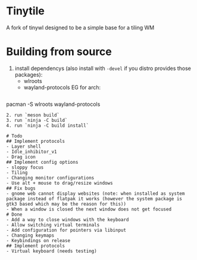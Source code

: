 # Tinytile
A fork of tinywl designed to be a simple base for a tiling WM

# Building from source
1. install dependencys (also install with `-devel` if you distro provides those packages):
	- wlroots
	- wayland-protocols
   EG for arch:
   ```
pacman -S wlroots wayland-protocols
   ```
2. run `meson build`
3. run `ninja -C build`
4. run `ninja -C build install`

# Todo
## Implement protocols
 - Layer shell
 - Idle_inhibitor_v1
 - Drag icon
## Implement config options
 - sloppy focus
 - Tiling
 - Changing monitor configurations
 - Use alt + mouse to drag/resize windows
## Fix bugs
 - gnome web cannot display websites (note: when installed as system package instead of flatpak it works (however the system package is gtk3 based which may be the reason for this))
 - When a window is closed the next window does not get focused
# Done
 - Add a way to close windows with the keyboard
 - Allow switching virtual terminals
 - Add configuration for pointers via libinput
 - Changing keymaps
 - Keybindings on release
## Implement protocols
 - Virtual keyboard (needs testing)
